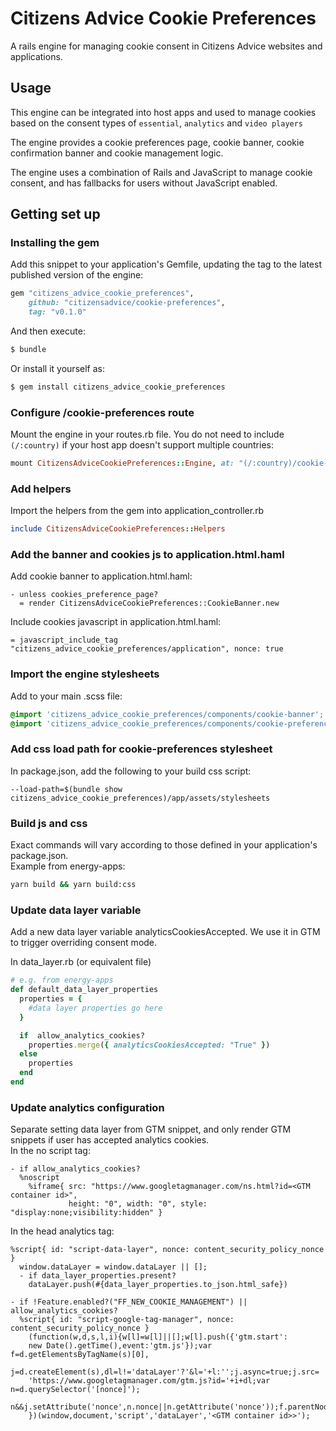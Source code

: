 # Citizens Advice Cookie Preferences

A rails engine for managing cookie consent in Citizens Advice websites and applications.

## Usage

This engine can be integrated into host apps and used to manage cookies
based on the consent types of `essential`, `analytics` and `video players`

The engine provides a cookie preferences page, cookie banner, cookie confirmation
banner and cookie management logic.

The engine uses a combination of Rails and JavaScript to manage cookie consent, 
and has fallbacks for users without JavaScript enabled.

## Getting set up
### Installing the gem

Add this snippet to your application's Gemfile, updating the tag to the latest published
version of the engine:

```ruby
gem "citizens_advice_cookie_preferences",
    github: "citizensadvice/cookie-preferences",
    tag: "v0.1.0"
```

And then execute:

```bash
$ bundle
```

Or install it yourself as:

```bash
$ gem install citizens_advice_cookie_preferences
```

### Configure /cookie-preferences route
Mount the engine in your routes.rb file. You do not need to include `(/:country)` if your 
host app doesn't support multiple countries:
```ruby
mount CitizensAdviceCookiePreferences::Engine, at: "(/:country)/cookie-preferences"
```

### Add helpers
Import the helpers from the gem into application_controller.rb
```ruby
include CitizensAdviceCookiePreferences::Helpers
```

### Add the banner and cookies js to application.html.haml
Add cookie banner to application.html.haml:
```haml
- unless cookies_preference_page?
  = render CitizensAdviceCookiePreferences::CookieBanner.new
```

Include cookies javascript in application.html.haml:
```haml
= javascript_include_tag "citizens_advice_cookie_preferences/application", nonce: true
```

### Import the engine stylesheets

Add to your main .scss file:
```scss
@import 'citizens_advice_cookie_preferences/components/cookie-banner';
@import 'citizens_advice_cookie_preferences/components/cookie-preferences';
```

### Add css load path for cookie-preferences stylesheet
In package.json, add the following to your build css script:  
```
--load-path=$(bundle show citizens_advice_cookie_preferences)/app/assets/stylesheets
```

### Build js and css
Exact commands will vary according to those defined in your application's package.json.  
Example from energy-apps:  
```bash
yarn build && yarn build:css
```

### Update data layer variable
Add a new data layer variable analyticsCookiesAccepted. We use it in GTM to trigger overriding consent mode.  

In data_layer.rb (or equivalent file)
```ruby
# e.g. from energy-apps
def default_data_layer_properties
  properties = {
    #data layer properties go here
  }

  if  allow_analytics_cookies?
    properties.merge({ analyticsCookiesAccepted: "True" })
  else
    properties
  end
end
```

### Update analytics configuration
Separate setting data layer from GTM snippet, and only render GTM snippets if user has accepted analytics cookies.  
In the no script tag:
```haml
- if allow_analytics_cookies?
  %noscript
    %iframe{ src: "https://www.googletagmanager.com/ns.html?id=<GTM container id>",
             height: "0", width: "0", style: "display:none;visibility:hidden" }
```
In the head analytics tag:  
```haml
%script{ id: "script-data-layer", nonce: content_security_policy_nonce }
  window.dataLayer = window.dataLayer || [];
  - if data_layer_properties.present?
    dataLayer.push(#{data_layer_properties.to_json.html_safe})

- if !Feature.enabled?("FF_NEW_COOKIE_MANAGEMENT") || allow_analytics_cookies?
  %script{ id: "script-google-tag-manager", nonce: content_security_policy_nonce }
    (function(w,d,s,l,i){w[l]=w[l]||[];w[l].push({'gtm.start':
    new Date().getTime(),event:'gtm.js'});var f=d.getElementsByTagName(s)[0],
    j=d.createElement(s),dl=l!='dataLayer'?'&l='+l:'';j.async=true;j.src=
    'https://www.googletagmanager.com/gtm.js?id='+i+dl;var n=d.querySelector('[nonce]');
    n&&j.setAttribute('nonce',n.nonce||n.getAttribute('nonce'));f.parentNode.insertBefore(j,f);
    })(window,document,'script','dataLayer','<GTM container id>>');
```